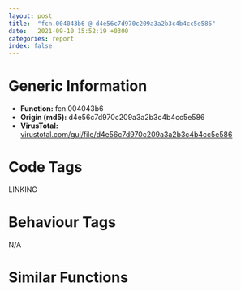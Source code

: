 ```yaml
---
layout: post
title:  "fcn.004043b6 @ d4e56c7d970c209a3a2b3c4b4cc5e586"
date:   2021-09-10 15:52:19 +0300
categories: report
index: false
---
```


# Generic Information
- **Function:** fcn.004043b6
- **Origin (md5):** d4e56c7d970c209a3a2b3c4b4cc5e586
- **VirusTotal:** [virustotal.com/gui/file/d4e56c7d970c209a3a2b3c4b4cc5e586][virustotal_ref]

# Code Tags
<span class="tag" id="LINKING">LINKING</span>


# Behaviour Tags
<span class="bhv-tag" id="na">N/A</span>

# Similar Functions
<script type="text/javascript" src="https://www.gstatic.com/charts/loader.js"></script>
<script type="text/javascript">

    google.charts.load('current', {'packages':['corechart']});
    google.charts.setOnLoadCallback(drawChart);

    function drawChart() {
    var data = new google.visualization.DataTable();
        data.addColumn('number', 'X');
        data.addColumn('number', 'Y');
        data.addColumn({type: 'string', role: 'tooltip', 'p': {'html': true}});
        data.addColumn({'type': 'string', 'role': 'style'});
        
        data.addRows([
    [27.988130569458008, 2.1415839195251465, '<b><a href="/report/fcn.004043b6@d4e56c7d970c209a3a2b3c4b4cc5e586">fcn.004043b6</a><br>@d4e56c7d970c209a3a2b3c4b4cc5e586</b><br>push esi<br>mov esi, dword[esp+8]<br>push 0<br>and dword[esi], 0<br>call dword[sym.imp.KERNEL32.dll_GetModuleHandleA]<br>cmp word[eax], 0x5a4d<br>jne 0x4043e1<br>mov ecx, dword[eax+0x3c]<br>test ecx, ecx<br>je 0x4043e1<br>add eax, ecx<br>mov cl, byte[eax+0x1a]<br>mov byte[esi], cl<br>mov al, byte[eax+0x1b]<br>mov byte[esi+1], al<br>pop esi<br>ret <br><eoc> ', 'point { fill-color: #e0440e; }'],
[89.81282806396484, 47.519596099853516, '<b><a href="/report/fcn.00622cce@7614e1bbe9b9fd3db78e405e68b1fab4">fcn.00622cce</a><br>@7614e1bbe9b9fd3db78e405e68b1fab4</b><br>push esi<br>mov esi, dword[esp+8]<br>push 0<br>and dword[esi], 0<br>call dword[sym.imp.KERNEL32.dll_GetModuleHandleA]<br>cmp word[eax], 0x5a4d<br>jne 0x622cf9<br>mov ecx, dword[eax+0x3c]<br>test ecx, ecx<br>je 0x622cf9<br>add eax, ecx<br>mov cl, byte[eax+0x1a]<br>mov byte[esi], cl<br>mov al, byte[eax+0x1b]<br>mov byte[esi+1], al<br>pop esi<br>ret <br><eoc> ', 'null'],
[-44.888031005859375, -60.68803024291992, '<b><a href="/report/fcn.00401b03@48bb9a03c360009e9463dfd5be4e0ca0">fcn.00401b03</a><br>@48bb9a03c360009e9463dfd5be4e0ca0</b><br>push esi<br>mov esi, dword[esp+8]<br>push 0<br>and dword[esi], 0<br>call dword[sym.imp.KERNEL32.dll_GetModuleHandleA]<br>cmp word[eax], 0x5a4d<br>jne 0x401b2e<br>mov ecx, dword[eax+0x3c]<br>test ecx, ecx<br>je 0x401b2e<br>add eax, ecx<br>mov cl, byte[eax+0x1a]<br>mov byte[esi], cl<br>mov al, byte[eax+0x1b]<br>mov byte[esi+1], al<br>pop esi<br>ret <br><eoc> ', 'null'],
[97.7077407836914, -120.67520141601562, '<b><a href="/report/fcn.00401ba6@1c48774da6a3dd4bf3ea41716a332c61">fcn.00401ba6</a><br>@1c48774da6a3dd4bf3ea41716a332c61</b><br>push esi<br>mov esi, dword[esp+8]<br>push 0<br>and dword[esi], 0<br>call dword[sym.imp.KERNEL32.dll_GetModuleHandleA]<br>cmp word[eax], 0x5a4d<br>jne 0x401bd1<br>mov ecx, dword[eax+0x3c]<br>test ecx, ecx<br>je 0x401bd1<br>add eax, ecx<br>mov cl, byte[eax+0x1a]<br>mov byte[esi], cl<br>mov al, byte[eax+0x1b]<br>mov byte[esi+1], al<br>pop esi<br>ret <br><eoc> ', 'null'],
[-11.494630813598633, 146.4956817626953, '<b><a href="/report/fcn.00401b03@cbc200f66cbffbddf5df52f7c0da283a">fcn.00401b03</a><br>@cbc200f66cbffbddf5df52f7c0da283a</b><br>push esi<br>mov esi, dword[esp+8]<br>push 0<br>and dword[esi], 0<br>call dword[sym.imp.KERNEL32.dll_GetModuleHandleA]<br>cmp word[eax], 0x5a4d<br>jne 0x401b2e<br>mov ecx, dword[eax+0x3c]<br>test ecx, ecx<br>je 0x401b2e<br>add eax, ecx<br>mov cl, byte[eax+0x1a]<br>mov byte[esi], cl<br>mov al, byte[eax+0x1b]<br>mov byte[esi+1], al<br>pop esi<br>ret <br><eoc> ', 'null'],
[-10.80173397064209, 227.39102172851562, '<b><a href="/report/fcn.00401b03@96146d48f33d2b81d37cf455f4bd8c4b">fcn.00401b03</a><br>@96146d48f33d2b81d37cf455f4bd8c4b</b><br>push esi<br>mov esi, dword[esp+8]<br>push 0<br>and dword[esi], 0<br>call dword[sym.imp.KERNEL32.dll_GetModuleHandleA]<br>cmp word[eax], 0x5a4d<br>jne 0x401b2e<br>mov ecx, dword[eax+0x3c]<br>test ecx, ecx<br>je 0x401b2e<br>add eax, ecx<br>mov cl, byte[eax+0x1a]<br>mov byte[esi], cl<br>mov al, byte[eax+0x1b]<br>mov byte[esi+1], al<br>pop esi<br>ret <br><eoc> ', 'null'],
[-157.39730834960938, 114.3206787109375, '<b><a href="/report/fcn.004f6e1e@a9a3c47f5c08fef0f0f69b66c17916ac">fcn.004f6e1e</a><br>@a9a3c47f5c08fef0f0f69b66c17916ac</b><br>push esi<br>mov esi, dword[esp+8]<br>push 0<br>and dword[esi], 0<br>call dword[sym.imp.KERNEL32.dll_GetModuleHandleA]<br>cmp word[eax], 0x5a4d<br>jne 0x4f6e49<br>mov ecx, dword[eax+0x3c]<br>test ecx, ecx<br>je 0x4f6e49<br>add eax, ecx<br>mov cl, byte[eax+0x1a]<br>mov byte[esi], cl<br>mov al, byte[eax+0x1b]<br>mov byte[esi+1], al<br>pop esi<br>ret <br><eoc> ', 'null'],
[32.068389892578125, -70.22856140136719, '<b><a href="/report/fcn.0065a206@bcba729302fe28f65deb2b102a06324a">fcn.0065a206</a><br>@bcba729302fe28f65deb2b102a06324a</b><br>push esi<br>mov esi, dword[esp+8]<br>push 0<br>and dword[esi], 0<br>call dword[sym.imp.KERNEL32.dll_GetModuleHandleA]<br>cmp word[eax], 0x5a4d<br>jne 0x65a231<br>mov ecx, dword[eax+0x3c]<br>test ecx, ecx<br>je 0x65a231<br>add eax, ecx<br>mov cl, byte[eax+0x1a]<br>mov byte[esi], cl<br>mov al, byte[eax+0x1b]<br>mov byte[esi+1], al<br>pop esi<br>ret <br><eoc> ', 'null'],
[-242.71823120117188, -98.34799194335938, '<b><a href="/report/fcn.0063bf2b@75a81a00c053b64d459385e4a0825aec">fcn.0063bf2b</a><br>@75a81a00c053b64d459385e4a0825aec</b><br>push esi<br>mov esi, dword[esp+8]<br>push 0<br>and dword[esi], 0<br>call dword[sym.imp.KERNEL32.dll_GetModuleHandleA]<br>cmp word[eax], 0x5a4d<br>jne 0x63bf56<br>mov ecx, dword[eax+0x3c]<br>test ecx, ecx<br>je 0x63bf56<br>add eax, ecx<br>mov cl, byte[eax+0x1a]<br>mov byte[esi], cl<br>mov al, byte[eax+0x1b]<br>mov byte[esi+1], al<br>pop esi<br>ret <br><eoc> ', 'null'],
[61.43312072753906, 116.55150604248047, '<b><a href="/report/fcn.00401b5b@faca7110288761a0f664158c1f6c3986">fcn.00401b5b</a><br>@faca7110288761a0f664158c1f6c3986</b><br>push esi<br>mov esi, dword[esp+8]<br>push 0<br>and dword[esi], 0<br>call dword[sym.imp.KERNEL32.dll_GetModuleHandleA]<br>cmp word[eax], 0x5a4d<br>jne 0x401b86<br>mov ecx, dword[eax+0x3c]<br>test ecx, ecx<br>je 0x401b86<br>add eax, ecx<br>mov cl, byte[eax+0x1a]<br>mov byte[esi], cl<br>mov al, byte[eax+0x1b]<br>mov byte[esi+1], al<br>pop esi<br>ret <br><eoc> ', 'null'],
[79.0235824584961, 194.59140014648438, '<b><a href="/report/fcn.004f6e1e@ef3a0211d1ddb224667e2aa0d915337b">fcn.004f6e1e</a><br>@ef3a0211d1ddb224667e2aa0d915337b</b><br>push esi<br>mov esi, dword[esp+8]<br>push 0<br>and dword[esi], 0<br>call dword[sym.imp.KERNEL32.dll_GetModuleHandleA]<br>cmp word[eax], 0x5a4d<br>jne 0x4f6e49<br>mov ecx, dword[eax+0x3c]<br>test ecx, ecx<br>je 0x4f6e49<br>add eax, ecx<br>mov cl, byte[eax+0x1a]<br>mov byte[esi], cl<br>mov al, byte[eax+0x1b]<br>mov byte[esi+1], al<br>pop esi<br>ret <br><eoc> ', 'null'],
[47.38756561279297, -248.67068481445312, '<b><a href="/report/fcn.004a71c2@3e981d1767f44f5fe2446a49ffe52f4e">fcn.004a71c2</a><br>@3e981d1767f44f5fe2446a49ffe52f4e</b><br>push esi<br>mov esi, dword[esp+8]<br>push 0<br>and dword[esi], 0<br>call dword[sym.imp.KERNEL32.dll_GetModuleHandleA]<br>cmp word[eax], 0x5a4d<br>jne 0x4a71ed<br>mov ecx, dword[eax+0x3c]<br>test ecx, ecx<br>je 0x4a71ed<br>add eax, ecx<br>mov cl, byte[eax+0x1a]<br>mov byte[esi], cl<br>mov al, byte[eax+0x1b]<br>mov byte[esi+1], al<br>pop esi<br>ret <br><eoc> ', 'null'],
[145.71975708007812, 116.54009246826172, '<b><a href="/report/fcn.00401b03@7dd153bad1771b9e8d5266a341ebf949">fcn.00401b03</a><br>@7dd153bad1771b9e8d5266a341ebf949</b><br>push esi<br>mov esi, dword[esp+8]<br>push 0<br>and dword[esi], 0<br>call dword[sym.imp.KERNEL32.dll_GetModuleHandleA]<br>cmp word[eax], 0x5a4d<br>jne 0x401b2e<br>mov ecx, dword[eax+0x3c]<br>test ecx, ecx<br>je 0x401b2e<br>add eax, ecx<br>mov cl, byte[eax+0x1a]<br>mov byte[esi], cl<br>mov al, byte[eax+0x1b]<br>mov byte[esi+1], al<br>pop esi<br>ret <br><eoc> ', 'null'],
[-127.37030029296875, -46.79491424560547, '<b><a href="/report/fcn.00401b03@eac1782291736df208e1220cf8c38a7c">fcn.00401b03</a><br>@eac1782291736df208e1220cf8c38a7c</b><br>push esi<br>mov esi, dword[esp+8]<br>push 0<br>and dword[esi], 0<br>call dword[sym.imp.KERNEL32.dll_GetModuleHandleA]<br>cmp word[eax], 0x5a4d<br>jne 0x401b2e<br>mov ecx, dword[eax+0x3c]<br>test ecx, ecx<br>je 0x401b2e<br>add eax, ecx<br>mov cl, byte[eax+0x1a]<br>mov byte[esi], cl<br>mov al, byte[eax+0x1b]<br>mov byte[esi+1], al<br>pop esi<br>ret <br><eoc> ', 'null'],
[177.24722290039062, -59.8471794128418, '<b><a href="/report/fcn.00594993@009ea4ad185ccb9becba67b3b2163e8b">fcn.00594993</a><br>@009ea4ad185ccb9becba67b3b2163e8b</b><br>push esi<br>mov esi, dword[esp+8]<br>push 0<br>and dword[esi], 0<br>call dword[sym.imp.KERNEL32.dll_GetModuleHandleA]<br>cmp word[eax], 0x5a4d<br>jne 0x5949be<br>mov ecx, dword[eax+0x3c]<br>test ecx, ecx<br>je 0x5949be<br>add eax, ecx<br>mov cl, byte[eax+0x1a]<br>mov byte[esi], cl<br>mov al, byte[eax+0x1b]<br>mov byte[esi+1], al<br>pop esi<br>ret <br><eoc> ', 'null'],
[-96.79586029052734, -129.92166137695312, '<b><a href="/report/fcn.004fe6e6@557dcbbf2711fedc520328fbbc657056">fcn.004fe6e6</a><br>@557dcbbf2711fedc520328fbbc657056</b><br>push esi<br>mov esi, dword[esp+8]<br>push 0<br>and dword[esi], 0<br>call dword[sym.imp.KERNEL32.dll_GetModuleHandleA]<br>cmp word[eax], 0x5a4d<br>jne 0x4fe711<br>mov ecx, dword[eax+0x3c]<br>test ecx, ecx<br>je 0x4fe711<br>add eax, ecx<br>mov cl, byte[eax+0x1a]<br>mov byte[esi], cl<br>mov al, byte[eax+0x1b]<br>mov byte[esi+1], al<br>pop esi<br>ret <br><eoc> ', 'null'],
[101.36500549316406, -28.642976760864258, '<b><a href="/report/fcn.0069da46@0fb0e1c162f9df68f5d89a2b2a71a217">fcn.0069da46</a><br>@0fb0e1c162f9df68f5d89a2b2a71a217</b><br>push esi<br>mov esi, dword[esp+8]<br>push 0<br>and dword[esi], 0<br>call dword[sym.imp.KERNEL32.dll_GetModuleHandleA]<br>cmp word[eax], 0x5a4d<br>jne 0x69da71<br>mov ecx, dword[eax+0x3c]<br>test ecx, ecx<br>je 0x69da71<br>add eax, ecx<br>mov cl, byte[eax+0x1a]<br>mov byte[esi], cl<br>mov al, byte[eax+0x1b]<br>mov byte[esi+1], al<br>pop esi<br>ret <br><eoc> ', 'null'],
[2.713909864425659, 69.64385223388672, '<b><a href="/report/fcn.00401b03@8912a6bd1add3d8b86feb51a00252709">fcn.00401b03</a><br>@8912a6bd1add3d8b86feb51a00252709</b><br>push esi<br>mov esi, dword[esp+8]<br>push 0<br>and dword[esi], 0<br>call dword[sym.imp.KERNEL32.dll_GetModuleHandleA]<br>cmp word[eax], 0x5a4d<br>jne 0x401b2e<br>mov ecx, dword[eax+0x3c]<br>test ecx, ecx<br>je 0x401b2e<br>add eax, ecx<br>mov cl, byte[eax+0x1a]<br>mov byte[esi], cl<br>mov al, byte[eax+0x1b]<br>mov byte[esi+1], al<br>pop esi<br>ret <br><eoc> ', 'null'],
[-70.5702133178711, 96.28035736083984, '<b><a href="/report/fcn.005d2686@36725a4ae161c6e8a09f5f34ebd6f2e0">fcn.005d2686</a><br>@36725a4ae161c6e8a09f5f34ebd6f2e0</b><br>push esi<br>mov esi, dword[esp+8]<br>push 0<br>and dword[esi], 0<br>call dword[sym.imp.KERNEL32.dll_GetModuleHandleA]<br>cmp word[eax], 0x5a4d<br>jne 0x5d26b1<br>mov ecx, dword[eax+0x3c]<br>test ecx, ecx<br>je 0x5d26b1<br>add eax, ecx<br>mov cl, byte[eax+0x1a]<br>mov byte[esi], cl<br>mov al, byte[eax+0x1b]<br>mov byte[esi+1], al<br>pop esi<br>ret <br><eoc> ', 'null'],
[-112.90693664550781, 33.640899658203125, '<b><a href="/report/fcn.00401b03@ea9c1e2eeb951a8e6185c6674c228f98">fcn.00401b03</a><br>@ea9c1e2eeb951a8e6185c6674c228f98</b><br>push esi<br>mov esi, dword[esp+8]<br>push 0<br>and dword[esi], 0<br>call dword[sym.imp.KERNEL32.dll_GetModuleHandleA]<br>cmp word[eax], 0x5a4d<br>jne 0x401b2e<br>mov ecx, dword[eax+0x3c]<br>test ecx, ecx<br>je 0x401b2e<br>add eax, ecx<br>mov cl, byte[eax+0x1a]<br>mov byte[esi], cl<br>mov al, byte[eax+0x1b]<br>mov byte[esi+1], al<br>pop esi<br>ret <br><eoc> ', 'null'],
[-96.4239273071289, 180.94528198242188, '<b><a href="/report/fcn.00597803@140d3779c34998b2115004c062b02ca8">fcn.00597803</a><br>@140d3779c34998b2115004c062b02ca8</b><br>push esi<br>mov esi, dword[esp+8]<br>push 0<br>and dword[esi], 0<br>call dword[sym.imp.KERNEL32.dll_GetModuleHandleA]<br>cmp word[eax], 0x5a4d<br>jne 0x59782e<br>mov ecx, dword[eax+0x3c]<br>test ecx, ecx<br>je 0x59782e<br>add eax, ecx<br>mov cl, byte[eax+0x1a]<br>mov byte[esi], cl<br>mov al, byte[eax+0x1b]<br>mov byte[esi+1], al<br>pop esi<br>ret <br><eoc> ', 'null'],
[-5.203273296356201, -142.05357360839844, '<b><a href="/report/fcn.0051ecee@da37d90419c1292c0f16cbfd1f66402d">fcn.0051ecee</a><br>@da37d90419c1292c0f16cbfd1f66402d</b><br>push esi<br>mov esi, dword[esp+8]<br>push 0<br>and dword[esi], 0<br>call dword[sym.imp.KERNEL32.dll_GetModuleHandleA]<br>cmp word[eax], 0x5a4d<br>jne 0x51ed19<br>mov ecx, dword[eax+0x3c]<br>test ecx, ecx<br>je 0x51ed19<br>add eax, ecx<br>mov cl, byte[eax+0x1a]<br>mov byte[esi], cl<br>mov al, byte[eax+0x1b]<br>mov byte[esi+1], al<br>pop esi<br>ret <br><eoc> ', 'null'],
[175.2534637451172, 33.40428161621094, '<b><a href="/report/fcn.00401b03@03566ca6c146fb1f8bfbce50f19cbb41">fcn.00401b03</a><br>@03566ca6c146fb1f8bfbce50f19cbb41</b><br>push esi<br>mov esi, dword[esp+8]<br>push 0<br>and dword[esi], 0<br>call dword[sym.imp.KERNEL32.dll_GetModuleHandleA]<br>cmp word[eax], 0x5a4d<br>jne 0x401b2e<br>mov ecx, dword[eax+0x3c]<br>test ecx, ecx<br>je 0x401b2e<br>add eax, ecx<br>mov cl, byte[eax+0x1a]<br>mov byte[esi], cl<br>mov al, byte[eax+0x1b]<br>mov byte[esi+1], al<br>pop esi<br>ret <br><eoc> ', 'null'],
[-44.73036193847656, 11.897340774536133, '<b><a href="/report/fcn.005acc8b@4e8d6f73c8261716f687f8d06429ef4d">fcn.005acc8b</a><br>@4e8d6f73c8261716f687f8d06429ef4d</b><br>push esi<br>mov esi, dword[esp+8]<br>push 0<br>and dword[esi], 0<br>call dword[sym.imp.KERNEL32.dll_GetModuleHandleA]<br>cmp word[eax], 0x5a4d<br>jne 0x5accb6<br>mov ecx, dword[eax+0x3c]<br>test ecx, ecx<br>je 0x5accb6<br>add eax, ecx<br>mov cl, byte[eax+0x1a]<br>mov byte[esi], cl<br>mov al, byte[eax+0x1b]<br>mov byte[esi+1], al<br>pop esi<br>ret <br><eoc> ', 'null'],
[-192.6936492919922, 24.394725799560547, '<b><a href="/report/fcn.00401b03@8a08237568bc7b1a4e9813b2af535d73">fcn.00401b03</a><br>@8a08237568bc7b1a4e9813b2af535d73</b><br>push esi<br>mov esi, dword[esp+8]<br>push 0<br>and dword[esi], 0<br>call dword[sym.imp.KERNEL32.dll_GetModuleHandleA]<br>cmp word[eax], 0x5a4d<br>jne 0x401b2e<br>mov ecx, dword[eax+0x3c]<br>test ecx, ecx<br>je 0x401b2e<br>add eax, ecx<br>mov cl, byte[eax+0x1a]<br>mov byte[esi], cl<br>mov al, byte[eax+0x1b]<br>mov byte[esi+1], al<br>pop esi<br>ret <br><eoc> ', 'null'],
[207.24948120117188, 220.3638458251953, '<b><a href="/report/fcn.005d2686@4179b381a87b74dcd140154f9010ef86">fcn.005d2686</a><br>@4179b381a87b74dcd140154f9010ef86</b><br>push esi<br>mov esi, dword[esp+8]<br>push 0<br>and dword[esi], 0<br>call dword[sym.imp.KERNEL32.dll_GetModuleHandleA]<br>cmp word[eax], 0x5a4d<br>jne 0x5d26b1<br>mov ecx, dword[eax+0x3c]<br>test ecx, ecx<br>je 0x5d26b1<br>add eax, ecx<br>mov cl, byte[eax+0x1a]<br>mov byte[esi], cl<br>mov al, byte[eax+0x1b]<br>mov byte[esi+1], al<br>pop esi<br>ret <br><eoc> ', 'null'],

        ]);

    var options = {
        title: 'Similarity Plot',
        legend: 'none',
        colors: ['#dedbd9', '#e6693e', '#ec8f6e', '#f3b49f', '#f6c7b6'],
        tooltip: {isHtml: true, trigger: 'both'},
        explorer: {
        actions: ["dragToZoom", "rightClickToReset"],
        },
        chartArea: {
        width: '80%',
        height: '80%'
        },
        width: '100%',
        height: '100%'
    };

    var chart = new google.visualization.ScatterChart(document.getElementById('chart_div'));

    chart.draw(data, options);
    }
    
</script>


<div id="chart_div" style="width: 100%px; height: 100%;"></div>

# Disassembled Code
{% highlight nasm %}

push esi
mov esi, dword[esp+8]
push 0
and dword[esi], 0
call dword[sym.imp.KERNEL32.dll_GetModuleHandleA]
cmp word[eax], 0x5a4d
jne 0x4043e1
mov ecx, dword[eax+0x3c]
test ecx, ecx
je 0x4043e1
add eax, ecx
mov cl, byte[eax+0x1a]
mov byte[esi], cl
mov al, byte[eax+0x1b]
mov byte[esi+1], al
pop esi
ret

{% endhighlight %}

[virustotal_ref]: https://www.virustotal.com/gui/file/d4e56c7d970c209a3a2b3c4b4cc5e586